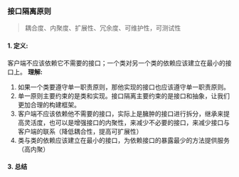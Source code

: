 ### 接口隔离原则
> 耦合度、内聚度、扩展性、冗余度、可维护性，可测试性

#### 1. 定义:
客户端不应该依赖它不需要的接口；一个类对另一个类的依赖应该建立在最小的接口上。
**理解:**
1. 如果一个类要遵守单一职责原则，那他实现的接口也应该遵守单一职责原则。
2. 单一原则主要约束的是类和实现。接口隔离主要约束的是接口和抽象，让我们更加合理的构建框架。
3. 客户端不应该依赖他不需要的接口，实际上是臃肿的接口进行拆分，继承来提高灵活度，也可以是增强接口的内聚性，来减少不必要的接口，来减少接口与客户端的联系（降低耦合性，提高可扩展性）
4. 类与类的依赖应该建立在最小的接口，为依赖接口的暴露最少的方法提供服务（高内聚）

#### 3. 总结





